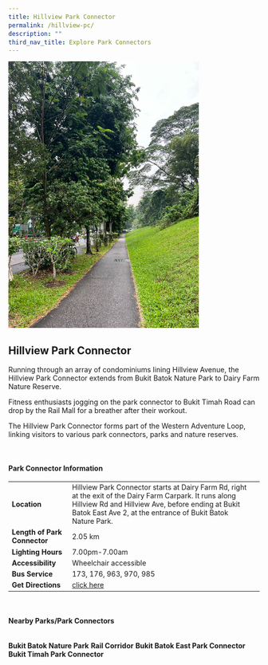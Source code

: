 ```yaml
---
title: Hillview Park Connector
permalink: /hillview-pc/
description: ""
third_nav_title: Explore Park Connectors
---
```

![Hillview Park Connector](/images/hillview%20park%20connector.jpg)

## Hillview Park Connector

Running through an array of condominiums lining Hillview Avenue, the Hillview Park Connector extends from Bukit Batok Nature Park to Dairy Farm Nature Reserve.

Fitness enthusiasts jogging on the park connector to Bukit Timah Road can drop by the Rail Mall for a breather after their workout.

The Hillview Park Connector forms part of the Western Adventure Loop, linking visitors to various park connectors, parks and nature reserves.

<br>

#### Park Connector Information

|  |  |  |
| -------- | -------- | -------- |
| **Location** | Hillview Park Connector starts at Dairy Farm Rd, right at the exit of the Dairy Farm Carpark. It runs along Hillview Rd and Hillview Ave, before ending at Bukit Batok East Ave 2, at the entrance of Bukit Batok Nature Park.|
| **Length of Park Connector** | 2.05 km  |
| **Lighting Hours** | 7.00pm-7.00am |
| **Accessibility** | Wheelchair accessible|
| **Bus Service** | 173, 176, 963, 970, 985 |
| **Get Directions** | [click here](https://www.onemap.gov.sg/?lat=1.356121&amp;lng=103.7622288) |

<br>

#### Nearby Parks/Park Connectors

|   |  |  |
| -------- | -------- | -------- |
**Bukit Batok Nature Park**
**Rail Corridor**
**Bukit Batok East Park Connector**
**Bukit Timah Park Connector**